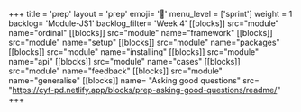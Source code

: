 +++
title = 'prep'
layout = 'prep'
emoji= '📝'
menu_level = ['sprint']
weight = 1
backlog= 'Module-JS1'
backlog_filter= 'Week 4'
[[blocks]]
src="module"
name="ordinal"
[[blocks]]
src="module"
name="framework"
[[blocks]]
src="module"
name="setup"
[[blocks]]
src="module"
name="packages"
[[blocks]]
src="module"
name="installing"
[[blocks]]
src="module"
name="api"
[[blocks]]
src="module"
name="cases"
[[blocks]]
src="module"
name="feedback"
[[blocks]]
src="module"
name="generalise"
[[blocks]]
name= "Asking good questions"
src= "https://cyf-pd.netlify.app/blocks/prep-asking-good-questions/readme/"
+++
